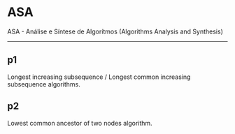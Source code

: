 # ASA
ASA - Análise e Síntese de Algorítmos (Algorithms Analysis and Synthesis)

---

## p1
Longest increasing subsequence / Longest common increasing subsequence algorithms.

## p2
Lowest common ancestor of two nodes algorithm.
